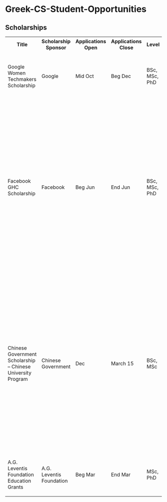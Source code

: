 # Greek-CS-Student-Opportunities

## Scholarships
<table style="width:100%">
  <tr>
    <th>Title</th>
	<th>Scholarship Sponsor</th>
    <th>Applications Open</th>
    <th>Applications Close</th>
    <th>Level</th>
    <th>Specific Criteria</th>
    <th>Scholarship Type</th>
    <th>Link</th>
  </tr>
  <tr>
    <td>Google Women Techmakers Scholarship</td>
	<td>Google</td>
    <td>Mid Oct</td>
    <td>Beg Dec</td>
    <td>BSc, MSc, PhD</td>
    <td><ol><li>Identify as female</li><li>Maintain student status next academic year</li></ol></td>
    <td><ol><li>Monetary Award</li><li>Google Summer Retreat</li></ol></td>
    <td><a href="https://www.womentechmakers.com/scholars">https://www.womentechmakers.com/scholars</a></td>
  </tr>
<tr>
    <td>Facebook GHC Scholarship</td>
	<td>Facebook</td>
    <td>Beg Jun</td>
    <td>End Jun</td>
    <td>BSc, MSc, PhD</td>
    <td><ol><li>Identify as female</li><li>Maintain student status current academic year</li></ol></td>
    <td><ol><li>Paid registration for the Grace Hopper Celebration</li><li>Paid travel and lodging, including a pre-Grace Hopper Celebration program in Houston that includes tech talks, mentoring sessions and networking events</li><li>An invitation to a private reception with Facebook's Engineering Team during the Grace Hopper Celebration</li><li>Additional meal stipend</li></ol></td>
    <td><a href="https://www.facebook.com/careers/program/gracehopper2018/">https://www.facebook.com/careers/program/gracehopper2018/</a></td>
  </tr>
	
<tr>
    <td>Chinese Government Scholarship – Chinese University Program</td>
	<td>Chinese Government</td>
    <td>Dec</td>
    <td>March 15</td>
    <td>BSc, MSc</td>
    <td><ol><li>For MSc must be under 35 and have BSc</li><li>For Doctoral must be under 40 and have MSc</li><li>Applicants must be non-Chinese citizens and mentally and physically healthy;
Applicants must not be a registered student in Chinese universities at the time of application or be a graduate from Chinese universities for more than one year</li></ol></td>
    <td><ol><li>Tuition waiver
	    </li><li>Accommodation: free university dormitory or accommodation subsidy</li><li> Stipend</li></ol></td>
    <td><a href="http://isa.ustc.edu.cn/xs/disp.asp?ucode=90">http://isa.ustc.edu.cn/xs/disp.asp?ucode=90</a></td>
  </tr>

  <tr>
    <td>A.G. Leventis Foundation Education Grants</td>
	<td>A.G. Leventis Foundation</td>
    <td>Beg Mar</td>
    <td>End Mar</td>
    <td>MSc, PhD</td>
    <td><ol><li>Must have completed undergraduate studies before applying</li></ol></td>
    <td><ol><li>Monetary Award</li></ol></td>
    <td><a href="https://www.leventisscholarships.org/">https://www.leventisscholarships.org/</a></td>
  </tr>
</table> 

